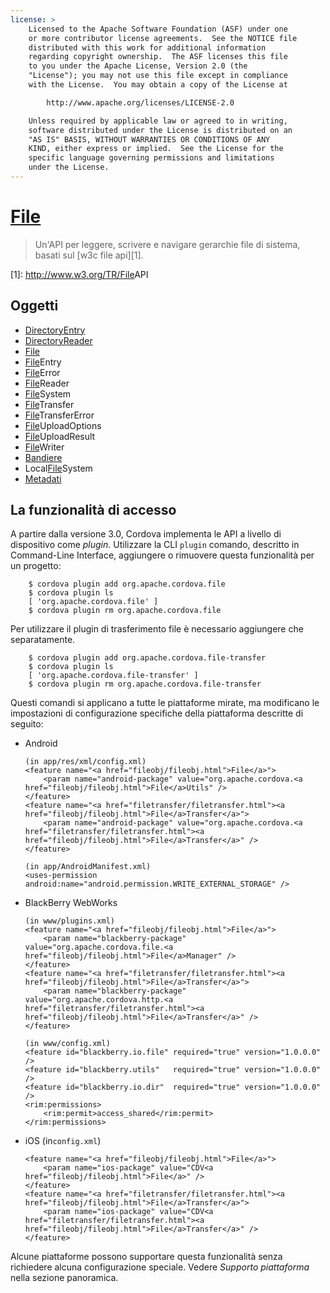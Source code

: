 ```yaml
---
license: >
    Licensed to the Apache Software Foundation (ASF) under one
    or more contributor license agreements.  See the NOTICE file
    distributed with this work for additional information
    regarding copyright ownership.  The ASF licenses this file
    to you under the Apache License, Version 2.0 (the
    "License"); you may not use this file except in compliance
    with the License.  You may obtain a copy of the License at

        http://www.apache.org/licenses/LICENSE-2.0

    Unless required by applicable law or agreed to in writing,
    software distributed under the License is distributed on an
    "AS IS" BASIS, WITHOUT WARRANTIES OR CONDITIONS OF ANY
    KIND, either express or implied.  See the License for the
    specific language governing permissions and limitations
    under the License.
---
```


# <a href="fileobj/fileobj.html">File</a>

> Un'API per leggere, scrivere e navigare gerarchie file di sistema, basati sul [w3c file api][1].

 [1]: http://www.w3.org/TR/<a href="fileobj/fileobj.html">File</a>API

## Oggetti

*   <a href="directoryentry/directoryentry.html">DirectoryEntry</a>
*   <a href="directoryreader/directoryreader.html">DirectoryReader</a>
*   <a href="fileobj/fileobj.html">File</a>
*   <a href="fileentry/fileentry.html"><a href="fileobj/fileobj.html">File</a>Entry</a>
*   <a href="fileerror/fileerror.html"><a href="fileobj/fileobj.html">File</a>Error</a>
*   <a href="filereader/filereader.html"><a href="fileobj/fileobj.html">File</a>Reader</a>
*   <a href="filesystem/filesystem.html"><a href="fileobj/fileobj.html">File</a>System</a>
*   <a href="filetransfer/filetransfer.html"><a href="fileobj/fileobj.html">File</a>Transfer</a>
*   <a href="filetransfererror/filetransfererror.html"><a href="filetransfer/filetransfer.html"><a href="fileobj/fileobj.html">File</a>Transfer</a>Error</a>
*   <a href="fileuploadoptions/fileuploadoptions.html"><a href="fileobj/fileobj.html">File</a>UploadOptions</a>
*   <a href="fileuploadresult/fileuploadresult.html"><a href="fileobj/fileobj.html">File</a>UploadResult</a>
*   <a href="filewriter/filewriter.html"><a href="fileobj/fileobj.html">File</a>Writer</a>
*   <a href="flags/flags.html">Bandiere</a>
*   Local<a href="filesystem/filesystem.html"><a href="fileobj/fileobj.html">File</a>System</a>
*   <a href="metadata/metadata.html">Metadati</a>

## La funzionalità di accesso

A partire dalla versione 3.0, Cordova implementa le API a livello di dispositivo come *plugin*. Utilizzare la CLI `plugin` comando, descritto in Command-Line Interface, aggiungere o rimuovere questa funzionalità per un progetto:

        $ cordova plugin add org.apache.cordova.file
        $ cordova plugin ls
        [ 'org.apache.cordova.file' ]
        $ cordova plugin rm org.apache.cordova.file
    

Per utilizzare il plugin di trasferimento file è necessario aggiungere che separatamente.

        $ cordova plugin add org.apache.cordova.file-transfer
        $ cordova plugin ls
        [ 'org.apache.cordova.file-transfer' ]
        $ cordova plugin rm org.apache.cordova.file-transfer
    

Questi comandi si applicano a tutte le piattaforme mirate, ma modificano le impostazioni di configurazione specifiche della piattaforma descritte di seguito:

*   Android
    
        (in app/res/xml/config.xml)
        <feature name="<a href="fileobj/fileobj.html">File</a>">
            <param name="android-package" value="org.apache.cordova.<a href="fileobj/fileobj.html">File</a>Utils" />
        </feature>
        <feature name="<a href="filetransfer/filetransfer.html"><a href="fileobj/fileobj.html">File</a>Transfer</a>">
            <param name="android-package" value="org.apache.cordova.<a href="filetransfer/filetransfer.html"><a href="fileobj/fileobj.html">File</a>Transfer</a>" />
        </feature>
        
        (in app/AndroidManifest.xml)
        <uses-permission android:name="android.permission.WRITE_EXTERNAL_STORAGE" />
        

*   BlackBerry WebWorks
    
        (in www/plugins.xml)
        <feature name="<a href="fileobj/fileobj.html">File</a>">
            <param name="blackberry-package" value="org.apache.cordova.file.<a href="fileobj/fileobj.html">File</a>Manager" />
        </feature>
        <feature name="<a href="filetransfer/filetransfer.html"><a href="fileobj/fileobj.html">File</a>Transfer</a>">
            <param name="blackberry-package" value="org.apache.cordova.http.<a href="filetransfer/filetransfer.html"><a href="fileobj/fileobj.html">File</a>Transfer</a>" />
        </feature>
        
        (in www/config.xml)
        <feature id="blackberry.io.file" required="true" version="1.0.0.0" />
        <feature id="blackberry.utils"   required="true" version="1.0.0.0" />
        <feature id="blackberry.io.dir"  required="true" version="1.0.0.0" />
        <rim:permissions>
            <rim:permit>access_shared</rim:permit>
        </rim:permissions>
        

*   iOS (in`config.xml`)
    
        <feature name="<a href="fileobj/fileobj.html">File</a>">
            <param name="ios-package" value="CDV<a href="fileobj/fileobj.html">File</a>" />
        </feature>
        <feature name="<a href="filetransfer/filetransfer.html"><a href="fileobj/fileobj.html">File</a>Transfer</a>">
            <param name="ios-package" value="CDV<a href="filetransfer/filetransfer.html"><a href="fileobj/fileobj.html">File</a>Transfer</a>" />
        </feature>
        

Alcune piattaforme possono supportare questa funzionalità senza richiedere alcuna configurazione speciale. Vedere *Supporto piattaforma* nella sezione panoramica.